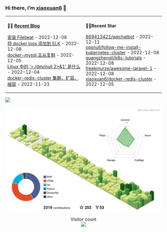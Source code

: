### Hi there, I’m [xiaoxuan6](https://xiaoxuan6.github.io/) 👋 

<table width="800px">
<tr>

<td valign="top" width="50%">

#### 🤹‍♀️ <a href="https://xiaoxuan6.github.io/" target="_blank">Recent Blog</a>

<!-- blog starts -->
<a href='https://xiaoxuan6.github.io/posts/c5c02008.html' target='_blank'>安装 Filebeat</a> - 2022-12-08<br/>
<a href='https://xiaoxuan6.github.io/posts/47004904.html' target='_blank'>将 docker logs 添加到 ELK</a> - 2022-12-08<br/>
<a href='https://xiaoxuan6.github.io/posts/68142548.html' target='_blank'>docker-mysql 主从复制</a> - 2022-12-05<br/>
<a href='https://xiaoxuan6.github.io/posts/1098e2cb.html' target='_blank'>Linux 中的 '> /dev/null 2>&1' 是什么</a> - 2022-12-04<br/>
<a href='https://xiaoxuan6.github.io/posts/554db5ac.html' target='_blank'>docker-redis-cluster 集群、扩容、缩容</a> - 2022-11-23<br/>

<!-- blog ends -->

</td>

<td valign="top" width="50%">

#### 🤹‍♀️Recent Star

<!-- Star starts -->
<a href='https://github.com/869413421/wechatbot' target='_blank'>869413421/wechatbot</a> - 2022-12-11<br/>
<a href='https://github.com/opsnull/follow-me-install-kubernetes-cluster' target='_blank'>opsnull/follow-me-install-kubernetes-cluster</a> - 2022-12-08<br/>
<a href='https://github.com/guangzhengli/k8s-tutorials' target='_blank'>guangzhengli/k8s-tutorials</a> - 2022-12-08<br/>
<a href='https://github.com/freekmurze/awesome-laravel-1' target='_blank'>freekmurze/awesome-laravel-1</a> - 2022-12-08<br/>
<a href='https://github.com/xiaoxuan6/docker-redis-cluster' target='_blank'>xiaoxuan6/docker-redis-cluster</a> - 2022-12-05<br/>

<!-- Star ends -->

</td>
</tr>

</table>

![](https://activity-graph.herokuapp.com/graph?username=xiaoxuan6&theme=redical)

<picture>
  <source media="(prefers-color-scheme: dark)" srcset="https://raw.githubusercontent.com/xiaoxuan6/xiaoxuan6/master/profile-3d-contrib/profile-night-green.svg">
  <img alt="Shows an illustrated sun in light color mode and a moon with stars in dark color mode." src="https://raw.githubusercontent.com/xiaoxuan6/xiaoxuan6/master/profile-3d-contrib/profile-green.svg">
</picture>

<p align="center"> 
  Visitor count<br>
  <img src="https://profile-counter.glitch.me/xiaoxuan6/count.svg" />
</p>
